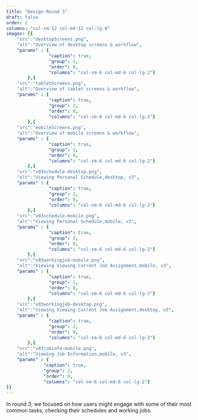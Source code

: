 ```yaml
---
title: "Design Round 3"
draft: false
order: 2
columns: "col-sm-12 col-md-12 col-lg-6"
images: [{
    "src":"desktopScreens.png",
    "alt":"Overview of desktop screens & workflow",
    "params" : {
                "caption": true,
                "group": 2,
                "order": 0,
                "columns": "col-sm-6 col-md-6 col-lg-2"}
        },{
    "src":"tabletScreens.png",
    "alt":"Overview of tablet screens & workflow",
    "params" : {
                "caption": true,
                "group": 2,
                "order": 0,
                "columns": "col-sm-6 col-md-6 col-lg-2"}
        },{
    "src":"mobileScreens.png",
    "alt":"Overview of mobile screens & workflow",
    "params" : {
                "caption": true,
                "group": 2,
                "order": 0,
                "columns": "col-sm-6 col-md-6 col-lg-2"}
        },{
    "src":"v03schedule-desktop.png",
    "alt":"Viewing Personal Schedule,desktop, v3",
    "params" : {
                "caption": true,
                "group": 2,
                "order": 0,
                "columns": "col-sm-6 col-md-6 col-lg-2"}
        },{
    "src":"v03schedule-mobile.png",
    "alt":"Viewing Personal Schedule,mobile, v3",
    "params" : {
                "caption": true,
                "group": 2,
                "order": 0,
                "columns": "col-sm-6 col-md-6 col-lg-2"}
        },{
    "src":"v03workingjob-mobile.png",
    "alt":"Viewing Viewing Current Job Assignment,mobile, v3",
    "params" : {
                "caption": true,
                "group": 2,
                "order": 0,
                "columns": "col-sm-6 col-md-6 col-lg-2"}
        },{
    "src":"v03workingjob-desktop.png",
    "alt":"Viewing Viewing Current Job Assignment,desktop, v3",
    "params" : {
                "caption": true,
                "group": 2,
                "order": 0,
                "columns": "col-sm-6 col-md-6 col-lg-2"}
        },{
    "src":"v03jobinfo-mobile.png",
    "alt":"Viewing Job Information,mobile, v3",
    "params" : {
              "caption": true,
              "group": 2,
              "order": 0,
              "columns": "col-sm-6 col-md-6 col-lg-2"}
}]
---
```

 In round 3, we focused on how users might engage with some of their most common tasks, checking their schedules and working jobs.
